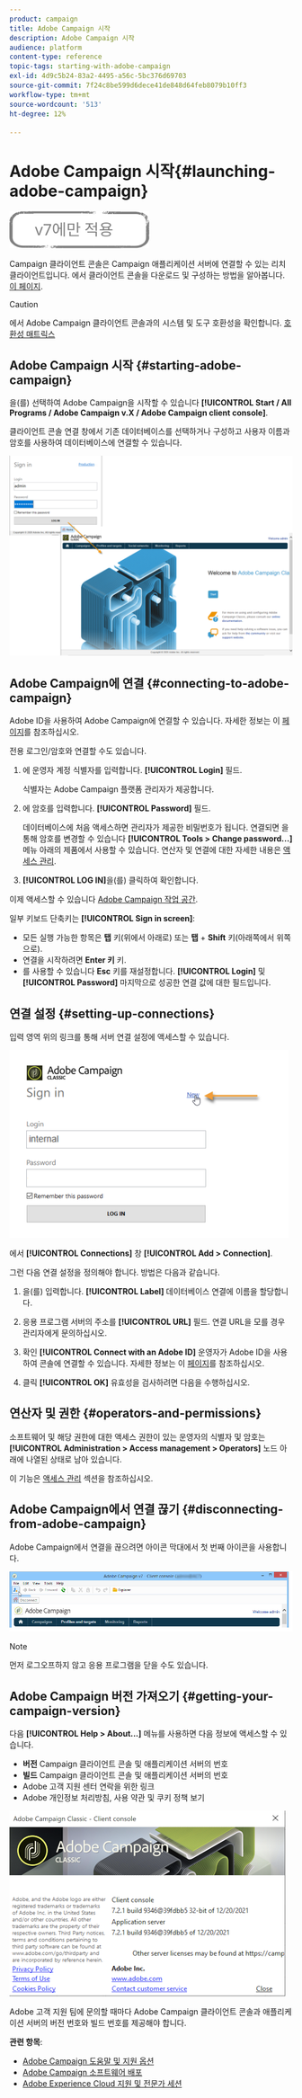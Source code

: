 ```yaml
---
product: campaign
title: Adobe Campaign 시작
description: Adobe Campaign 시작
audience: platform
content-type: reference
topic-tags: starting-with-adobe-campaign
exl-id: 4d9c5b24-83a2-4495-a56c-5bc376d69703
source-git-commit: 7f24c8be599d6dece41de848d64feb8079b10ff3
workflow-type: tm+mt
source-wordcount: '513'
ht-degree: 12%

---
```


# Adobe Campaign 시작{#launching-adobe-campaign}

![](../../assets/v7-only.svg)

Campaign 클라이언트 콘솔은 Campaign 애플리케이션 서버에 연결할 수 있는 리치 클라이언트입니다. 에서 클라이언트 콘솔을 다운로드 및 구성하는 방법을 알아봅니다. [이 페이지](../../installation/using/installing-the-client-console.md).

>[!CAUTION]
>
>에서 Adobe Campaign 클라이언트 콘솔과의 시스템 및 도구 호환성을 확인합니다. [호환성 매트릭스](../../rn/using/compatibility-matrix.md#ClientConsoleoperatingsystems)

## Adobe Campaign 시작 {#starting-adobe-campaign}

을(를) 선택하여 Adobe Campaign을 시작할 수 있습니다 **[!UICONTROL Start / All Programs / Adobe Campaign v.X / Adobe Campaign client console]**.

클라이언트 콘솔 연결 창에서 기존 데이터베이스를 선택하거나 구성하고 사용자 이름과 암호를 사용하여 데이터베이스에 연결할 수 있습니다.

![](assets/acc-logon.png)

## Adobe Campaign에 연결 {#connecting-to-adobe-campaign}

Adobe ID을 사용하여 Adobe Campaign에 연결할 수 있습니다. 자세한 정보는 이 [페이지](../../integrations/using/about-adobe-id.md)를 참조하십시오.

전용 로그인/암호와 연결할 수도 있습니다.

1. 에 운영자 계정 식별자를 입력합니다. **[!UICONTROL Login]** 필드.

   식별자는 Adobe Campaign 플랫폼 관리자가 제공합니다.

1. 에 암호를 입력합니다. **[!UICONTROL Password]** 필드.

   데이터베이스에 처음 액세스하면 관리자가 제공한 비밀번호가 됩니다. 연결되면 을 통해 암호를 변경할 수 있습니다 **[!UICONTROL Tools > Change password...]** 메뉴 아래의 제품에서 사용할 수 있습니다. 연산자 및 연결에 대한 자세한 내용은 [액세스 관리](../../platform/using/access-management.md).

1. **[!UICONTROL LOG IN]**&#x200B;을(를) 클릭하여 확인합니다.<!--You can also press the **Enter** key to launch connection.-->

이제 액세스할 수 있습니다 [Adobe Campaign 작업 공간](../../platform/using/adobe-campaign-workspace.md).

일부 키보드 단축키는 **[!UICONTROL Sign in screen]**:
* 모든 실행 가능한 항목은 **탭** 키(위에서 아래로) 또는 **탭** + **Shift** 키(아래쪽에서 위쪽으로).
* 연결을 시작하려면 **Enter 키** 키.
* 를 사용할 수 있습니다 **Esc** 키를 재설정합니다. **[!UICONTROL Login]** 및 **[!UICONTROL Password]** 마지막으로 성공한 연결 값에 대한 필드입니다.

## 연결 설정 {#setting-up-connections}

입력 영역 위의 링크를 통해 서버 연결 설정에 액세스할 수 있습니다.

![](assets/s_ncs_user_connections_management.png)

에서 **[!UICONTROL Connections]** 창 **[!UICONTROL Add > Connection]**.

그런 다음 연결 설정을 정의해야 합니다. 방법은 다음과 같습니다.

1. 을(를) 입력합니다. **[!UICONTROL Label]** 데이터베이스 연결에 이름을 할당합니다.

1. 응용 프로그램 서버의 주소를 **[!UICONTROL URL]** 필드. 연결 URL을 모를 경우 관리자에게 문의하십시오.

1. 확인 **[!UICONTROL Connect with an Adobe ID]** 운영자가 Adobe ID을 사용하여 콘솔에 연결할 수 있습니다. 자세한 정보는 이 [페이지](../../integrations/using/about-adobe-id.md)를 참조하십시오.

1. 클릭 **[!UICONTROL OK]** 유효성을 검사하려면 다음을 수행하십시오.

## 연산자 및 권한 {#operators-and-permissions}

소프트웨어 및 해당 권한에 대한 액세스 권한이 있는 운영자의 식별자 및 암호는 **[!UICONTROL Administration > Access management > Operators]** 노드 아래에 나열된 상태로 남아 있습니다.

이 기능은 [액세스 관리](../../platform/using/access-management.md) 섹션을 참조하십시오.

## Adobe Campaign에서 연결 끊기 {#disconnecting-from-adobe-campaign}

Adobe Campaign에서 연결을 끊으려면 아이콘 막대에서 첫 번째 아이콘을 사용합니다.

![](assets/s_ncs_user_deconnexion.png)

>[!NOTE]
>
>먼저 로그오프하지 않고 응용 프로그램을 닫을 수도 있습니다.

## Adobe Campaign 버전 가져오기 {#getting-your-campaign-version}

다음 **[!UICONTROL Help > About...]** 메뉴를 사용하면 다음 정보에 액세스할 수 있습니다.

* **버전** Campaign 클라이언트 콘솔 및 애플리케이션 서버의 번호
* **빌드** Campaign 클라이언트 콘솔 및 애플리케이션 서버의 번호
* Adobe 고객 지원 센터 연락을 위한 링크
* Adobe 개인정보 처리방침, 사용 약관 및 쿠키 정책 보기

![](assets/about-acc.png)

Adobe 고객 지원 팀에 문의할 때마다 Adobe Campaign 클라이언트 콘솔과 애플리케이션 서버의 버전 번호와 빌드 번호를 제공해야 합니다.

**관련 항목**:

* [Adobe Campaign 도움말 및 지원 옵션](../../support.md)
* [Adobe Campaign 소프트웨어 배포](https://experience.adobe.com/#/downloads/content/software-distribution/ko/campaign.html)
* [Adobe Experience Cloud 지원 및 전문가 세션](https://helpx.adobe.com/kr/enterprise/admin-guide.html/enterprise/using/support-for-experience-cloud.ug.html)
